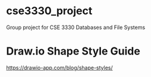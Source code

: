 # cse3330_project
Group project for CSE 3330 Databases and File Systems

# Draw.io Shape Style Guide
https://drawio-app.com/blog/shape-styles/
